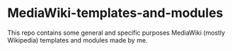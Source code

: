 # MediaWiki-templates-and-modules
This repo contains some general and specific purposes MediaWiki (mostly Wikipedia) templates and modules made by me.
